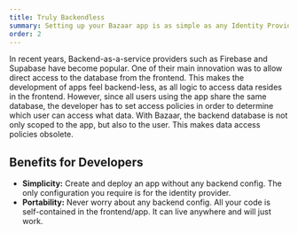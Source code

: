```yaml
---
title: Truly Backendless
summary: Setting up your Bazaar app is as simple as any Identity Provider. Traditional backendless solutions like Firebase and Supabase, require you to configure the backend's data access policy. In contrast, Bazaar's novel way of scoping data to a user makes any configuration obsolete.
order: 2
---
```


In recent years, Backend-as-a-service providers such as Firebase and Supabase have become popular. One of their main innovation was to allow direct access to the database from the frontend. This makes the development of apps feel backend-less, as all logic to access data resides in the frontend. However, since all users using the app share the same database, the developer has to set access policies in order to determine which user can access what data. With Bazaar, the backend database is not only scoped to the app, but also to the user. This makes data access policies obsolete.

## Benefits for Developers

- **Simplicity:** Create and deploy an app without any backend config. The only configuration you require is for the identity provider.
- **Portability:** Never worry about any backend config. All your code is self-contained in the frontend/app. It can live anywhere and will just work.
